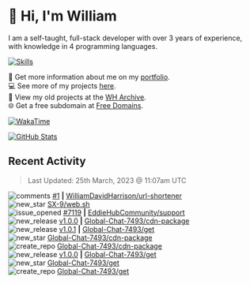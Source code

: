 # 👋 Hi, I'm William
I am a self-taught, full-stack developer with over 3 years of experience, with knowledge in 4 programming languages.

[![Skills](https://skillicons.dev/icons?i=css,cloudflare,discord,bots,docker,express,firebase,git,github,githubactions,html,js,linux,md,mongodb,netlify,nodejs,replit,tailwind,ts,vercel,vscode,wordpress,workers)](https://wdh.gg/dev)

🧑 Get more information about me on my [portfolio](https://wdh.gg/dev).
<br>
💻 See more of my projects [here](https://wdh.gg/github-org).
<br>
📁 View my old projects at the [WH Archive](https://wdh.gg/archive).
<br>
🌐 Get a free subdomain at [Free Domains](https://wdh.gg/fd).

[![WakaTime](https://wakatime.com/badge/user/817e29c1-e1ac-4adc-936b-37bfa447c165.svg?style=for-the-badge)](https://wdh.gg/wakatime)

[![GitHub Stats](https://github-readme-stats.vercel.app/api?username=williamdavidharrison&theme=algolia&show_icons=true&border_radius=8&count_private=true&include_all_commits=true)](https://wdh.gg/github)

## Recent Activity
<!--RECENT_ACTIVITY:last_update-->
> Last Updated: 25th March, 2023 @ 11:07am UTC
<!--RECENT_ACTIVITY:last_update_end-->

<!--RECENT_ACTIVITY:start-->
![comments](https://cdn.jsdelivr.net/gh/Readme-Workflows/Readme-Icons@main/icons/octicons/Comment.svg) [#1](https://github.com/WilliamDavidHarrison/url-shortener/pull/1#issuecomment-1483780957) **|** [WilliamDavidHarrison/url-shortener](https://github.com/WilliamDavidHarrison/url-shortener)<br>
![new_star](https://cdn.jsdelivr.net/gh/Readme-Workflows/Readme-Icons@main/icons/octicons/StarredRepositoryYellow.svg) [SX-9/web.sh](https://github.com/SX-9/web.sh)<br>
![issue_opened](https://cdn.jsdelivr.net/gh/Readme-Workflows/Readme-Icons@main/icons/octicons/IssueOpened.svg) [#7119](https://github.com/EddieHubCommunity/support/issues/7119) **|** [EddieHubCommunity/support](https://github.com/EddieHubCommunity/support)<br>
![new_release](https://cdn.jsdelivr.net/gh/Readme-Workflows/Readme-Icons@main/icons/octicons/Release.svg) [v1.0.0](https://github.com/Global-Chat-7493/cdn-package/releases/tag/v1.0.0) **|** [Global-Chat-7493/cdn-package](https://github.com/Global-Chat-7493/cdn-package)<br>
![new_release](https://cdn.jsdelivr.net/gh/Readme-Workflows/Readme-Icons@main/icons/octicons/Release.svg) [v1.0.1](https://github.com/Global-Chat-7493/get/releases/tag/v1.0.1) **|** [Global-Chat-7493/get](https://github.com/Global-Chat-7493/get)<br>
![new_star](https://cdn.jsdelivr.net/gh/Readme-Workflows/Readme-Icons@main/icons/octicons/StarredRepositoryYellow.svg) [Global-Chat-7493/cdn-package](https://github.com/Global-Chat-7493/cdn-package)<br>
![create_repo](https://cdn.jsdelivr.net/gh/Readme-Workflows/Readme-Icons@main/icons/octicons/Repository.svg) [Global-Chat-7493/cdn-package](https://github.com/Global-Chat-7493/cdn-package)<br>
![new_release](https://cdn.jsdelivr.net/gh/Readme-Workflows/Readme-Icons@main/icons/octicons/Release.svg) [v1.0.0](https://github.com/Global-Chat-7493/get/releases/tag/v1.0.0) **|** [Global-Chat-7493/get](https://github.com/Global-Chat-7493/get)<br>
![new_star](https://cdn.jsdelivr.net/gh/Readme-Workflows/Readme-Icons@main/icons/octicons/StarredRepositoryYellow.svg) [Global-Chat-7493/get](https://github.com/Global-Chat-7493/get)<br>
![create_repo](https://cdn.jsdelivr.net/gh/Readme-Workflows/Readme-Icons@main/icons/octicons/Repository.svg) [Global-Chat-7493/get](https://github.com/Global-Chat-7493/get)<br>
<!--RECENT_ACTIVITY:end-->
